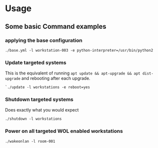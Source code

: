# Usage

## Some basic Command examples

### applying the base configuration


```shell
./base.yml -l workstation-003 -e python-interpreter=/usr/bin/python2
```

### Update targeted systems

This is the equivalent of running `apt update && apt-upgrade && apt dist-upgrade` and rebooting after each upgrade.

```shell
`./update -l workstations -e reboot=yes
```

### Shutdown targeted systems

Does exactly what you would expect

```shell
./shutdown -l workstations
```

### Power on all targeted WOL enabled workstations


```shell
./wakeonlan -l room-001
```


